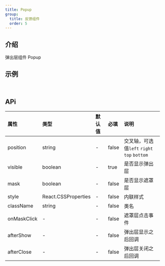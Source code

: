 ```yaml
---
title: Popup
group:
  title: 反馈组件
  order: 5
---
```


## 介绍

弹出层组件 Popup
​

## 示例

<!-- 可以通过code加载示例代码，dumi会帮我们做解析 -->

<code src="./demo/base.tsx"></code>

​

## APi

<!-- 会生成api表格 -->

| 属性        | 类型                | 默认值 | 必填  | 说明                                        |
| :---------- | :------------------ | :----- | :---- | :------------------------------------------ |
| position    | string              | -      | false | 交叉轴，可选值`left` `right` `top` `bottom` |
| visible     | boolean             | -      | true  | 是否显示弹出层                              |
| mask        | boolean             | -      | false | 是否显示遮罩层                              |
| style       | React.CSSProperties | -      | false | 内联样式                                    |
| className   | string              | -      | false | 类名                                        |
| onMaskClick | -                   | -      | false | 遮罩层点击事件                              |
| afterShow   | -                   | -      | false | 弹出层显示之后回调                          |
| afterClose  | -                   | -      | false | 弹出层关闭之后回调                          |

